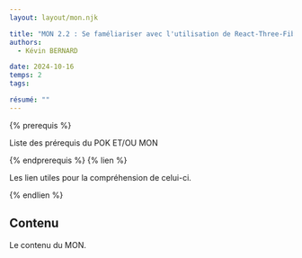 ```yaml
---
layout: layout/mon.njk

title: "MON 2.2 : Se faméliariser avec l'utilisation de React-Three-Fiber"
authors:
  - Kévin BERNARD

date: 2024-10-16
temps: 2
tags:

résumé: ""
---
```


{% prerequis %}

Liste des prérequis du POK ET/OU MON

{% endprerequis %}
{% lien %}

Les lien utiles pour la compréhension de celui-ci.

{% endlien %}

## Contenu

Le contenu du MON.

